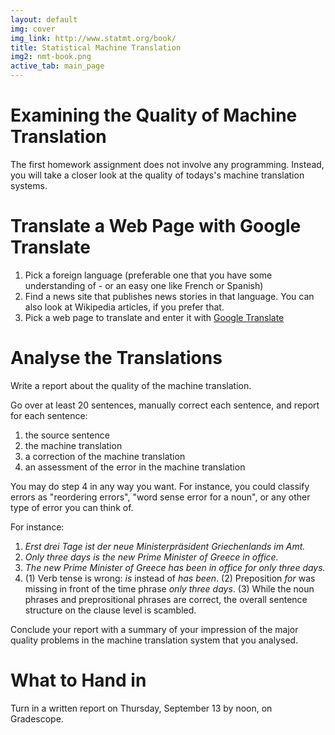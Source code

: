 ```yaml
---
layout: default
img: cover
img_link: http://www.statmt.org/book/
title: Statistical Machine Translation
img2: nmt-book.png
active_tab: main_page 
---
```


Examining the Quality of Machine Translation
============================================

The first homework assignment does not involve any programming. Instead, you will take a closer look at the quality of todays's machine translation systems.

Translate a Web Page with Google Translate
==========================================

1. Pick a foreign language (preferable one that you have some understanding of - or an easy one like French or Spanish)
2. Find a news site that publishes news stories in that language. You can also look at Wikipedia articles, if you prefer that.
3. Pick a web page to translate and enter it with [Google Translate](https://translate.google.com/)

Analyse the Translations
========================

Write a report about the quality of the machine translation.

Go over at least 20 sentences, manually correct each sentence, and report for each sentence:

1. the source sentence
2. the machine translation
3. a correction of the machine translation
4. an assessment of the error in the machine translation

You may do step 4 in any way you want. For instance, you could classify errors as "reordering errors", "word sense error for a noun", or any other type of error you can think of.

For instance:

1. _Erst drei Tage ist der neue Ministerpräsident Griechenlands im Amt._
2. _Only three days is the new Prime Minister of Greece in office._
3. _The new Prime Minister of Greece has been in office for only three days._
4. (1) Verb tense is wrong: _is_ instead of _has been_. (2) Preposition _for_ was missing in front of the time phrase _only three days_. (3) While the noun phrases and preprositional phrases are correct, the overall sentence structure on the clause level is scambled.

Conclude your report with a summary of your impression of the major quality problems in the machine translation system that you analysed.

What to Hand in
===============

Turn in a written report on Thursday, September 13 by noon, on Gradescope.



